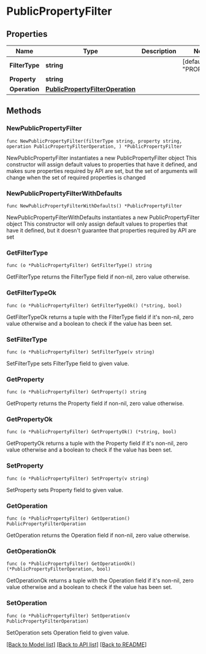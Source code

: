 # PublicPropertyFilter

## Properties

Name | Type | Description | Notes
------------ | ------------- | ------------- | -------------
**FilterType** | **string** |  | [default to "PROPERTY"]
**Property** | **string** |  | 
**Operation** | [**PublicPropertyFilterOperation**](PublicPropertyFilterOperation.md) |  | 

## Methods

### NewPublicPropertyFilter

`func NewPublicPropertyFilter(filterType string, property string, operation PublicPropertyFilterOperation, ) *PublicPropertyFilter`

NewPublicPropertyFilter instantiates a new PublicPropertyFilter object
This constructor will assign default values to properties that have it defined,
and makes sure properties required by API are set, but the set of arguments
will change when the set of required properties is changed

### NewPublicPropertyFilterWithDefaults

`func NewPublicPropertyFilterWithDefaults() *PublicPropertyFilter`

NewPublicPropertyFilterWithDefaults instantiates a new PublicPropertyFilter object
This constructor will only assign default values to properties that have it defined,
but it doesn't guarantee that properties required by API are set

### GetFilterType

`func (o *PublicPropertyFilter) GetFilterType() string`

GetFilterType returns the FilterType field if non-nil, zero value otherwise.

### GetFilterTypeOk

`func (o *PublicPropertyFilter) GetFilterTypeOk() (*string, bool)`

GetFilterTypeOk returns a tuple with the FilterType field if it's non-nil, zero value otherwise
and a boolean to check if the value has been set.

### SetFilterType

`func (o *PublicPropertyFilter) SetFilterType(v string)`

SetFilterType sets FilterType field to given value.


### GetProperty

`func (o *PublicPropertyFilter) GetProperty() string`

GetProperty returns the Property field if non-nil, zero value otherwise.

### GetPropertyOk

`func (o *PublicPropertyFilter) GetPropertyOk() (*string, bool)`

GetPropertyOk returns a tuple with the Property field if it's non-nil, zero value otherwise
and a boolean to check if the value has been set.

### SetProperty

`func (o *PublicPropertyFilter) SetProperty(v string)`

SetProperty sets Property field to given value.


### GetOperation

`func (o *PublicPropertyFilter) GetOperation() PublicPropertyFilterOperation`

GetOperation returns the Operation field if non-nil, zero value otherwise.

### GetOperationOk

`func (o *PublicPropertyFilter) GetOperationOk() (*PublicPropertyFilterOperation, bool)`

GetOperationOk returns a tuple with the Operation field if it's non-nil, zero value otherwise
and a boolean to check if the value has been set.

### SetOperation

`func (o *PublicPropertyFilter) SetOperation(v PublicPropertyFilterOperation)`

SetOperation sets Operation field to given value.



[[Back to Model list]](../README.md#documentation-for-models) [[Back to API list]](../README.md#documentation-for-api-endpoints) [[Back to README]](../README.md)


